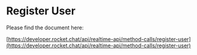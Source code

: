 # Register User

Please find the document here: 

[https://developer.rocket.chat/api/realtime-api/method-calls/register-user](https://developer.rocket.chat/api/realtime-api/method-calls/register-user)

